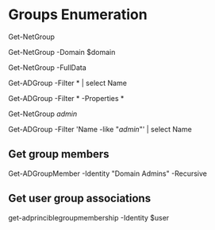 # Groups Enumeration

Get-NetGroup 

Get-NetGroup -Domain $domain

Get-NetGroup -FullData

Get-ADGroup -Filter * | select Name

Get-ADGroup -Filter * -Properties *

Get-NetGroup *admin*

Get-ADGroup -Filter 'Name -like "*admin*"' | select Name

## Get group members
Get-ADGroupMember -Identity "Domain Admins" -Recursive

## Get user group associations 
get-adprinciblegroupmembership -Identity $user 